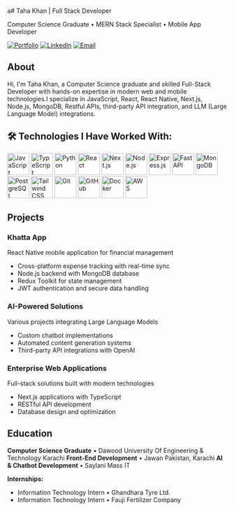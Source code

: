 a# Taha Khan | Full Stack Developer

Computer Science Graduate • MERN Stack Specialist • Mobile App Developer

[![Portfolio](https://img.shields.io/badge/Portfolio-000000?style=flat&logo=vercel&logoColor=white)](https://tahakhann.vercel.app/)
[![LinkedIn](https://img.shields.io/badge/LinkedIn-0077B5?style=flat&logo=linkedin&logoColor=white)](https://www.linkedin.com/in/tahakk/)
[![Email](https://img.shields.io/badge/Email-EA4335?style=flat&logo=gmail&logoColor=white)](mailto:tahak6715@gmail.com)

## About

Hi, I'm Taha Khan, a Computer Science graduate and skilled Full-Stack Developer with hands-on expertise in modern web and mobile technologies.I specialize in JavaScript, React, React Native, Next.js, Node.js, MongoDB, Restful APIs, third-party API integration, and LLM (Large Language Model) integrations.

## 🛠️ Technologies I Have Worked With:

<p>
<img src="https://cdn.jsdelivr.net/gh/devicons/devicon/icons/javascript/javascript-original.svg" alt="JavaScript" width="50" height="50"/>
<img src="https://cdn.jsdelivr.net/gh/devicons/devicon/icons/typescript/typescript-original.svg" alt="TypeScript" width="50" height="50"/>
<img src="https://cdn.jsdelivr.net/gh/devicons/devicon/icons/python/python-original.svg" alt="Python" width="50" height="50"/>
<img src="https://cdn.jsdelivr.net/gh/devicons/devicon/icons/react/react-original.svg" alt="React" width="50" height="50"/>
<img src="https://cdn.jsdelivr.net/gh/devicons/devicon/icons/nextjs/nextjs-original.svg" alt="Next.js" width="50" height="50"/>
<img src="https://cdn.jsdelivr.net/gh/devicons/devicon/icons/nodejs/nodejs-original.svg" alt="Node.js" width="50" height="50"/>
<img src="https://cdn.jsdelivr.net/gh/devicons/devicon/icons/express/express-original.svg" alt="Express.js" width="50" height="50"/>
<img src="https://cdn.jsdelivr.net/gh/devicons/devicon/icons/fastapi/fastapi-original.svg" alt="FastAPI" width="50" height="50"/>
<img src="https://cdn.jsdelivr.net/gh/devicons/devicon/icons/mongodb/mongodb-original.svg" alt="MongoDB" width="50" height="50"/>
<img src="https://cdn.jsdelivr.net/gh/devicons/devicon/icons/postgresql/postgresql-original.svg" alt="PostgreSQL" width="50" height="50"/>
<img src="https://cdn.jsdelivr.net/gh/devicons/devicon/icons/tailwindcss/tailwindcss-original.svg" alt="Tailwind CSS" width="50" height="50"/>
<img src="https://cdn.jsdelivr.net/gh/devicons/devicon/icons/git/git-original.svg" alt="Git" width="50" height="50"/>
<img src="https://cdn.jsdelivr.net/gh/devicons/devicon/icons/github/github-original.svg" alt="GitHub" width="50" height="50"/>
<img src="https://cdn.jsdelivr.net/gh/devicons/devicon/icons/docker/docker-original.svg" alt="Docker" width="50" height="50"/>
<img src="https://cdn.jsdelivr.net/gh/devicons/devicon/icons/amazonwebservices/amazonwebservices-original-wordmark.svg" alt="AWS" width="50" height="50"/>
</p>

## Projects

### Khatta App
React Native mobile application for financial management
- Cross-platform expense tracking with real-time sync
- Node.js backend with MongoDB database
- Redux Toolkit for state management
- JWT authentication and secure data handling

### AI-Powered Solutions
Various projects integrating Large Language Models
- Custom chatbot implementations
- Automated content generation systems
- Third-party API integrations with OpenAI

### Enterprise Web Applications
Full-stack solutions built with modern technologies
- Next.js applications with TypeScript
- RESTful API development
- Database design and optimization

## Education

**Computer Science Graduate** • Dawood University Of Engineering & Technology Karachi
**Front-End Development** • Jawan Pakistan, Karachi
**AI & Chatbot Development** • Saylani Mass IT

**Internships:**
- Information Technology Intern • Ghandhara Tyre Ltd.
- Information Technology Intern • Fauji Fertilizer Company
